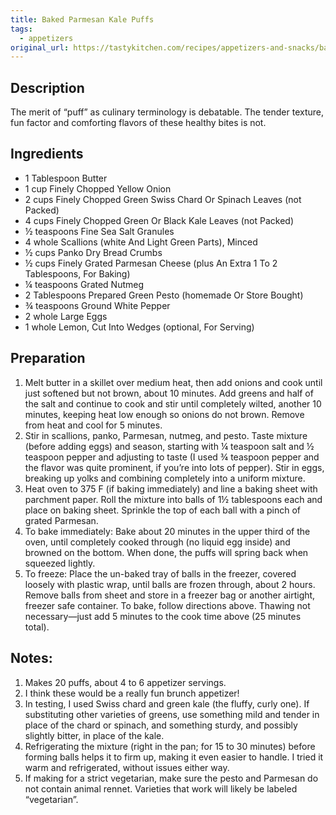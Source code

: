 ```yaml
---
title: Baked Parmesan Kale Puffs
tags:
  - appetizers
original_url: https://tastykitchen.com/recipes/appetizers-and-snacks/baked-parmesan-kale-puffs/
---
```

## Description

The merit of “puff” as culinary terminology is debatable. The tender texture, fun factor and comforting flavors of these healthy bites is not.

## Ingredients

* 1 Tablespoon Butter
* 1 cup Finely Chopped Yellow Onion
* 2 cups Finely Chopped Green Swiss Chard Or Spinach Leaves (not Packed)
* 4 cups Finely Chopped Green Or Black Kale Leaves (not Packed)
* ½ teaspoons Fine Sea Salt Granules
* 4 whole Scallions (white And Light Green Parts), Minced
* ½ cups Panko Dry Bread Crumbs
* ½ cups Finely Grated Parmesan Cheese (plus An Extra 1 To 2 Tablespoons, For Baking)
* ¼ teaspoons Grated Nutmeg
* 2 Tablespoons Prepared Green Pesto (homemade Or Store Bought)
* ¾ teaspoons Ground White Pepper
* 2 whole Large Eggs
* 1 whole Lemon, Cut Into Wedges (optional, For Serving)

## Preparation
1. Melt butter in a skillet over medium heat, then add onions and cook until just softened but not brown, about 10 minutes. Add greens and half of the salt and continue to cook and stir until completely wilted, another 10 minutes, keeping heat low enough so onions do not brown. Remove from heat and cool for 5 minutes.
1. Stir in scallions, panko, Parmesan, nutmeg, and pesto. Taste mixture (before adding eggs) and season, starting with ¼ teaspoon salt and ½ teaspoon pepper and adjusting to taste (I used ¾ teaspoon pepper and the flavor was quite prominent, if you’re into lots of pepper). Stir in eggs, breaking up yolks and combining completely into a uniform mixture.
1. Heat oven to 375 F (if baking immediately) and line a baking sheet with parchment paper. Roll the mixture into balls of 1½ tablespoons each and place on baking sheet. Sprinkle the top of each ball with a pinch of grated Parmesan.
1. To bake immediately:
Bake about 20 minutes in the upper third of the oven, until completely cooked through (no liquid egg inside) and browned on the bottom. When done, the puffs will spring back when squeezed lightly.
1. To freeze:
Place the un-baked tray of balls in the freezer, covered loosely with plastic wrap, until balls are frozen through, about 2 hours. Remove balls from sheet and store in a freezer bag or another airtight, freezer safe container. To bake, follow directions above. Thawing not necessary—just add 5 minutes to the cook time above (25 minutes total).

## Notes:
1. Makes 20 puffs, about 4 to 6 appetizer servings.
2. I think these would be a really fun brunch appetizer!
3. In testing, I used Swiss chard and green kale (the fluffy, curly one). If substituting other varieties of greens, use something mild and tender in place of the chard or spinach, and something sturdy, and possibly slightly bitter, in place of the kale.
4. Refrigerating the mixture (right in the pan; for 15 to 30 minutes) before forming balls helps it to firm up, making it even easier to handle. I tried it warm and refrigerated, without issues either way.
5. If making for a strict vegetarian, make sure the pesto and Parmesan do not contain animal rennet. Varieties that work will likely be labeled “vegetarian”.